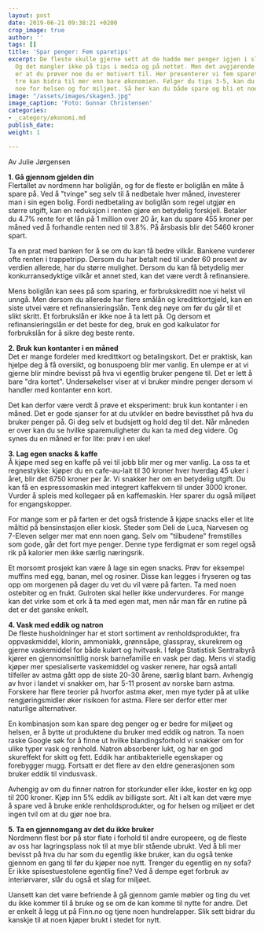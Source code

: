 ```yaml
---
layout: post
date: 2019-06-21 09:38:21 +0200
crop_image: true
author: ''
tags: []
title: 'Spar penger: Fem sparetips'
excerpt: De fleste skulle gjerne sett at de hadde mer penger igjen i slutten av måneden.
  Og det mangler ikke på tips i media og på nettet. Men det avgjørende for å lykkes
  er at du prøver noe du er motivert til. Her presenterer vi fem sparetips, hvorav
  tre kan bidra til mer enn bare økonomien. Følger du tips 3-5, kan du også gjøre
  noe for helsen og for miljøet. Så her kan du både spare og bli et noe bedre menneske.
image: "/assets/images/skagen3.jpg"
image_caption: 'Foto: Gunnar Christensen'
categories:
- _category/økonomi.md
publish_date: 
weight: 1

---
```

Av Julie Jørgensen

**1. Gå gjennom gjelden din**  
Flertallet av nordmenn har boliglån, og for de fleste er boliglån en måte å spare på. Ved å "tvinge" seg selv til å nedbetale hver måned, investerer man i sin egen bolig. Fordi nedbetaling av boliglån som regel utgjør en større utgift, kan en reduksjon i renten gjøre en betydelig forskjell. Betaler du 4.7% rente for et lån på 1 million over 20 år, kan du spare 455 kroner per måned ved å forhandle renten ned til 3.8%. På årsbasis blir det 5460 kroner spart.

Ta en prat med banken for å se om du kan få bedre vilkår. Bankene vurderer ofte renten i trappetripp. Dersom du har betalt ned til under 60 prosent av verdien allerede, har du større mulighet. Dersom du kan få betydelig mer konkurransedyktige vilkår et annet sted, kan det være verdt å refinansiere.

Mens boliglån kan sees på som sparing, er forbrukskreditt noe vi helst vil unngå. Men dersom du allerede har flere smålån og kredittkortgjeld, kan en siste utvei være et refinansieringslån. Tenk deg nøye om før du går til et slikt skritt. Et forbrukslån er ikke noe å ta lett på. Og dersom et refinansieringslån er det beste for deg, bruk en god kalkulator for forbrukslån for å sikre deg beste rente.

**2. Bruk kun kontanter i en måned**  
Det er mange fordeler med kredittkort og betalingskort. Det er praktisk, kan hjelpe deg å få oversikt, og bonuspoeng blir mer vanlig. En ulempe er at vi gjerne blir mindre bevisst på hva vi egentlig bruker pengene til. Det er lett å bare "dra kortet". Undersøkelser viser at vi bruker mindre penger dersom vi handler med kontanter enn kort.

Det kan derfor være verdt å prøve et eksperiment: bruk kun kontanter i en måned. Det er gode sjanser for at du utvikler en bedre bevissthet på hva du bruker penger på. Gi deg selv et budsjett og hold deg til det. Når måneden er over kan du se hvilke sparemuligheter du kan ta med deg videre. Og synes du en måned er for lite: prøv i en uke!

**3. Lag egen snacks & kaffe**  
Å kjøpe med seg en kaffe på vei til jobb blir mer og mer vanlig. La oss ta et regnestykke: kjøper du en cafe-au-lait til 30 kroner hver hverdag 45 uker i året, blir det 6750 kroner per år. Vi snakker her om en betydelig utgift. Du kan få en espressomaskin med integrert kaffekvern til under 3000 kroner. Vurder å spleis med kollegaer på en kaffemaskin. Her sparer du også miljøet for engangskopper.

For mange som er på farten er det også fristende å kjøpe snacks eller et lite måltid på bensinstasjon eller kiosk. Steder som Deli de Luca, Narvesen og 7-Eleven selger mer mat enn noen gang. Selv om "tilbudene" fremstilles som gode, går det fort mye penger. Denne type ferdigmat er som regel også rik på kalorier men ikke særlig næringsrik.

Et morsomt prosjekt kan være å lage sin egen snacks. Prøv for eksempel muffins med egg, banan, mel og rosiner. Disse kan legges i fryseren og tas opp om morgenen på dager du vet du vil være på farten. Ta med noen ostebiter og en frukt. Gulroten skal heller ikke undervurderes. For mange kan det virke som et ork å ta med egen mat, men når man får en rutine på det er det ganske enkelt.

**4. Vask med eddik og natron**  
De fleste husholdninger har et stort sortiment av renholdsprodukter, fra oppvaskmiddel, klorin, ammoniakk, grønnsåpe, glasspray, skurekrem og gjerne vaskemiddel for både kulørt og hvitvask. I følge Statistisk Sentralbyrå kjører en gjennomsnittlig norsk barnefamilie en vask per dag. Mens vi stadig kjøper mer spesialiserte vaskemiddel og vasker renere, har også antall tilfeller av astma gått opp de siste 20-30 årene, særlig blant barn. Avhengig av hvor i landet vi snakker om, har 5-11 prosent av norske barn astma. Forskere har flere teorier på hvorfor astma øker, men mye tyder på at ulike rengjøringsmidler øker risikoen for astma. Flere ser derfor etter mer naturlige alternativer.

En kombinasjon som kan spare deg penger og er bedre for miljøet og helsen, er å bytte ut produktene du bruker med eddik og natron. Ta noen raske Google søk for å finne ut hvilke blandingsforhold vi snakker om for ulike typer vask og renhold. Natron absorberer lukt, og har en god skureffekt for skitt og fett. Eddik har antibakterielle egenskaper og forebygger mugg. Fortsatt er det flere av den eldre generasjonen som bruker eddik til vindusvask.

Avhengig av om du finner natron for storkunder eller ikke, koster en kg opp til 200 kroner. Kjøp inn 5% eddik av billigste sort. Alt i alt kan det være mye å spare ved å bruke enkle renholdsprodukter, og for helsen og miljøet er det ingen tvil om at du gjør noe bra.

**5. Ta en gjennomgang av det du ikke bruker**  
Nordmenn flest bor på stor flate i forhold til andre europeere, og de fleste av oss har lagringsplass nok til at mye blir stående ubrukt. Ved å bli mer bevisst på hva du har som du egentlig ikke bruker, kan du også tenke gjennom en gang til før du kjøper noe nytt. Trenger du egentlig en ny sofa? Er ikke spisestuestolene egentlig fine? Ved å dempe eget forbruk av interiørvarer, slår du også et slag for miljøet.

Uansett kan det være befriende å gå gjennom gamle møbler og ting du vet du ikke kommer til å bruke og se om de kan komme til nytte for andre. Det er enkelt å legg ut på Finn.no og tjene noen hundrelapper. Slik sett bidrar du kanskje til at noen kjøper brukt i stedet for nytt.